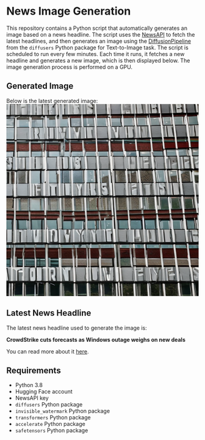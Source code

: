 # News Image Generation
This repository contains a Python script that automatically generates an image based on a news headline. The script uses the [NewsAPI](https://newsapi.org/) to fetch the latest headlines, and then generates an image using the [DiffusionPipeline](https://github.com/huggingface/diffusers) from the `diffusers` Python package for Text-to-Image task.
The script is scheduled to run every few minutes. Each time it runs, it fetches a new headline and generates a new image, which is then displayed below. The image generation process is performed on a GPU.

## Generated Image
Below is the latest generated image:
![Generated Image](image.png)

## Latest News Headline
The latest news headline used to generate the image is:

**CrowdStrike cuts forecasts as Windows outage weighs on new deals**

You can read more about it [here](https://news.google.com/rss/articles/CBMikAFBVV95cUxNS2QyczFScUR4TWgtQ2ZHVWhBbEhtNThjMEozeG9ISzl3cXJ2RXAtZERNWjRSNldIUXZQSVB1alI4a0c4RGZxM1hjQUVFSWNaNi1hUjBmVzFpMWI1U2U2RVFMNkM4bEV0b095Y19kdV8zOVdHLVhNejRtSGtJbkl0S1lFcHZmM3ROM0ZMcElMb3Q?oc=5).

## Requirements
- Python 3.8
- Hugging Face account
- NewsAPI key
- `diffusers` Python package
- `invisible_watermark` Python package
- `transformers` Python package
- `accelerate` Python package
- `safetensors` Python package
